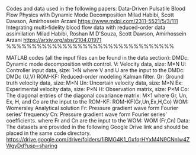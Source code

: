 Codes and data used in the following papers:
	Data-Driven Pulsatile Blood Flow Physics with Dynamic Mode Decomposition
Milad Habibi, Scott Dawson, Amirhossein Arzani
 https://www.mdpi.com/2311-5521/5/3/111
	Integrating multi-fidelity blood flow data with reduced-order data assimilation
	Milad Habibi, Roshan M D'Souza, Scott Dawson, Amirhossein Arzani
	https://arxiv.org/abs/2104.01971
  %%%%%%%%%%%%%%%%%%%%%%%%%%%%%%%%%

MATLAB codes (all the input files can be found in the data section):
	DMDc: Dynamic mode decomposition with control.
V: Velocity data, size: M×N
U: Controller input data, size: 1×N
where V and U are the input to the DMDc: DMDc (U,V)
	ROM-KF: Reduced-order modeling Kalman filter.
Gr: Ground truth velocity data, size: M×N
Un: Uncertain velocity data, size: M×N
Ex: Experimental velocity data, size: P×N
H: Observation matrix, size: P×M
Co: The diagonal entries of the diagonal covariance matrix: M×1
where Gr, Un, Ex, H, and Co are the input to the ROM-KF: 
ROM-KF(Gr,Un,Ex,H,Co)
	WOM: Womersley Analytical solution
Fr: Pressure gradient wave form Fourier series’ frequency 
Cn: Pressure gradient wave form Fourier series’ coefficients.
where Fr and Cn are the input to the WOM: WOM (Fr,Cn)
Data:
The datasets are provided in the following Google Drive link and should be placed in the same code directory.
https://drive.google.com/drive/folders/1iBMG4K1_GxfqrHYxM4N9CNnlw4ZWgyDd?usp=sharing 




